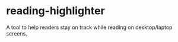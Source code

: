 # reading-highlighter

A tool to help readers stay on track while reading on desktop/laptop screens.